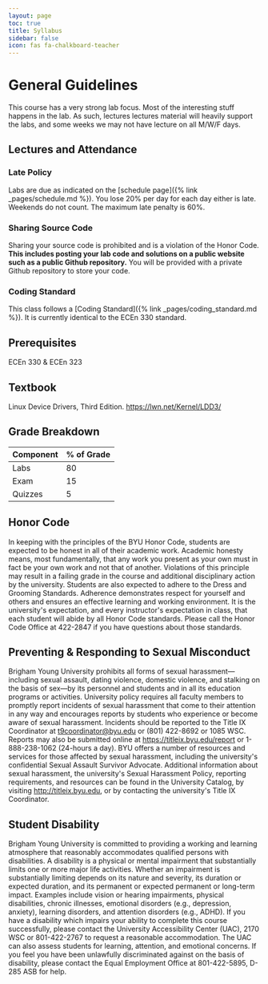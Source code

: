 ```yaml
---
layout: page
toc: true
title: Syllabus
sidebar: false
icon: fas fa-chalkboard-teacher
---
```




# General Guidelines
This course has a very strong lab focus. Most of the interesting stuff happens in the lab. As such, lectures lectures material will heavily support the labs, and some weeks we may not have lecture on all M/W/F days.
<!-- Monday is the only day where attendance is mandatory. Other lectures will be announced as necessary during the semester.  -->
<!-- Class lecture will be used to cover difficult concepts, introduce labs, and to answer questions. -->

## Lectures and Attendance 

### Late Policy 
Labs are due as indicated on the [schedule page]({% link _pages/schedule.md %}). You lose 20% per day for each day either is late. Weekends do not count. The maximum late penalty is 60%.


### Sharing Source Code 
Sharing your source code  is prohibited and is a violation of the Honor Code.  **This includes posting your lab code and solutions on a public website such as a public Github repository.**  You will be provided with a private Github repository to store your code.


### Coding Standard 
This class follows a [Coding Standard]({% link _pages/coding_standard.md %}).  It is currently identical to the ECEn 330 standard.


## Prerequisites

ECEn 330 & ECEn 323

## Textbook

Linux Device Drivers, Third Edition. <https://lwn.net/Kernel/LDD3/>


## Grade Breakdown

| Component                 | % of Grade    |
|---------------------------|---------------|
| Labs                      | 80            |
| Exam                      | 15            |
| Quizzes                   | 5            |



## Honor Code
In keeping with the principles of the BYU Honor Code, students are expected to be honest in all of their academic work. Academic honesty means, most fundamentally, that any work you present as your own must in fact be your own work and not that of another. Violations of this principle may result in a failing grade in the course and additional disciplinary action by the university. Students are also expected to adhere to the Dress and Grooming Standards. Adherence demonstrates respect for yourself and others and ensures an effective learning and working environment. It is the university's expectation, and every instructor's expectation in class, that each student will abide by all Honor Code standards. Please call the Honor Code Office at 422-2847 if you have questions about those standards.

## Preventing & Responding to Sexual Misconduct
Brigham Young University prohibits all forms of sexual harassment—including sexual assault, dating violence, domestic violence, and stalking on the basis of sex—by its personnel and students and in all its education programs or activities. University policy requires all faculty members to promptly report incidents of sexual harassment that come to their attention in any way and encourages reports by students who experience or become aware of sexual harassment. Incidents should be reported to the Title IX Coordinator at t9coordinator@byu.edu or (801) 422-8692 or 1085 WSC. Reports may also be submitted online at https://titleix.byu.edu/report or 1-888-238-1062 (24-hours a day). BYU offers a number of resources and services for those affected by sexual harassment, including the university's confidential Sexual Assault Survivor Advocate. Additional information about sexual harassment, the university's Sexual Harassment Policy, reporting requirements, and resources can be found in the University Catalog, by visiting http://titleix.byu.edu, or by contacting the university's Title IX Coordinator.
 
## Student Disability
Brigham Young University is committed to providing a working and learning atmosphere that reasonably accommodates qualified persons with disabilities. A disability is a physical or mental impairment that substantially limits one or more major life activities. Whether an impairment is substantially limiting depends on its nature and severity, its duration or expected duration, and its permanent or expected permanent or long-term impact. Examples include vision or hearing impairments, physical disabilities, chronic illnesses, emotional disorders (e.g., depression, anxiety), learning disorders, and attention disorders (e.g., ADHD). If you have a disability which impairs your ability to complete this course successfully, please contact the University Accessibility Center (UAC), 2170 WSC or 801-422-2767 to request a reasonable accommodation. The UAC can also assess students for learning, attention, and emotional concerns. If you feel you have been unlawfully discriminated against on the basis of disability, please contact the Equal Employment Office at 801-422-5895, D-285 ASB for help.

